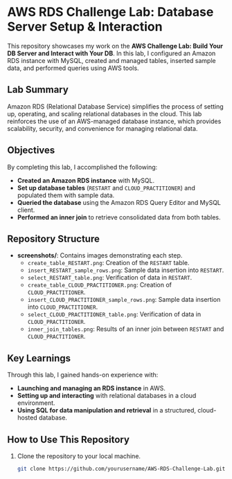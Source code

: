 # AWS RDS Challenge Lab: Database Server Setup & Interaction

This repository showcases my work on the **AWS Challenge Lab: Build Your DB Server and Interact with Your DB**. In this lab, I configured an Amazon RDS instance with MySQL, created and managed tables, inserted sample data, and performed queries using AWS tools.

## Lab Summary

Amazon RDS (Relational Database Service) simplifies the process of setting up, operating, and scaling relational databases in the cloud. This lab reinforces the use of an AWS-managed database instance, which provides scalability, security, and convenience for managing relational data.

## Objectives

By completing this lab, I accomplished the following:

- **Created an Amazon RDS instance** with MySQL.
- **Set up database tables** (`RESTART` and `CLOUD_PRACTITIONER`) and populated them with sample data.
- **Queried the database** using the Amazon RDS Query Editor and MySQL client.
- **Performed an inner join** to retrieve consolidated data from both tables.

## Repository Structure

- **screenshots/**: Contains images demonstrating each step.
  - `create_table_RESTART.png`: Creation of the `RESTART` table.
  - `insert_RESTART_sample_rows.png`: Sample data insertion into `RESTART`.
  - `select_RESTART_table.png`: Verification of data in `RESTART`.
  - `create_table_CLOUD_PRACTITIONER.png`: Creation of `CLOUD_PRACTITIONER`.
  - `insert_CLOUD_PRACTITIONER_sample_rows.png`: Sample data insertion into `CLOUD_PRACTITIONER`.
  - `select_CLOUD_PRACTITIONER_table.png`: Verification of data in `CLOUD_PRACTITIONER`.
  - `inner_join_tables.png`: Results of an inner join between `RESTART` and `CLOUD_PRACTITIONER`.

## Key Learnings

Through this lab, I gained hands-on experience with:
- **Launching and managing an RDS instance** in AWS.
- **Setting up and interacting** with relational databases in a cloud environment.
- **Using SQL for data manipulation and retrieval** in a structured, cloud-hosted database.

## How to Use This Repository

1. Clone the repository to your local machine.
   ```bash
   git clone https://github.com/yourusername/AWS-RDS-Challenge-Lab.git
